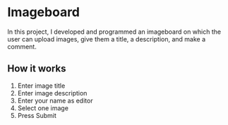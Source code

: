 # Imageboard
In this project, I developed and programmed an imageboard on which the user can upload images, give them a title, a description, and make a comment.

## How it works

1. Enter image title
2. Enter image description
3. Enter your name as editor
4. Select one image
5. Press Submit
